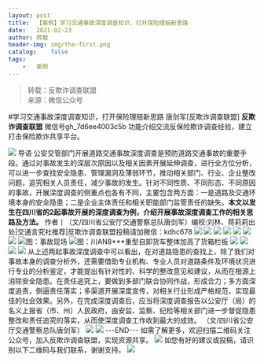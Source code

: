 ```yaml
---
layout:	post
title:	【案例】学习交通事故深度调查知识，打开保险理赔新思路
date:	2021-02-23
author:	转载
header-img:	img/the-first.png
catalog:	false
tags:
	-	案例
---
```


<blockquote><p>转载：反欺诈调查联盟<br>
来源：微信公众号</p></blockquote>

#学习交通事故深度调查知识，打开保险理赔新思路
唐剑军[反欺诈调查联盟]
**反欺诈调查联盟**
微信号gh_7d6ee4003c5b
功能介绍交流反保险欺诈调查经验，建立打击保险欺诈共享平台。

![]({{site.baseurl}}/postimg/L6usUGPiatBR2icKoGFH1UfNicWBsPq7jIU06692SovDV1Dic9HVTSvOibo723zp7jZfreeOI7jIaFcyFYgIKFWD4Tg.png)
导语
公安交管部门开展道路交通事故深度调查是预防道路交通事故的重要手段。通过对事故发生的深层次原因以及相关因素开展延伸调查，进行全方位分析，可以进一步查找安全隐患、管理漏洞及薄弱环节，推动相关部门、行业、企业整改问题，追究相关人员责任，减少事故的发生。针对不同性质、不同形态、不同原因的事故，开展深度调查的侧重点也各有不同，主要包含两方面：一是道路及交通环境本身的安全隐患；二是企业主体责任和相关职能部门监管责任的缺失。**本文以发生在四川省的2起事故开展的深度调查为例，介绍开展事故深度调查工作的相关思路及方法。**
作者丨（文/四川省公安厅交通警察总队唐剑军）编校:刘林、蒋莉莉出处|交通言究社推荐|反欺诈调查联盟投稿请加微信：kdhc678
![]({{site.baseurl}}/postimg/L6usUGPiatBR2icKoGFH1UfNicWBsPq7jIUa78gic2jeBVK29bhkofV2zFAWHSy216ca7w8AtpZ1uDzIv14mduOJqQ.png)
![]({{site.baseurl}}/postimg/L6usUGPiatBR2icKoGFH1UfNicWBsPq7jIUyJUzdvHSazD0vAeIZ1iaTTupCv31pUWciaKep9AUut2N112pktyGolIQ.png)
![]({{site.baseurl}}/postimg/L6usUGPiatBR2icKoGFH1UfNicWBsPq7jIUzBHNv5cvbWTHWX2MpkDsO5zGwricM5piaG58x7JpVGsu3pplJXxFmZLg.png)
![]({{site.baseurl}}/postimg/L6usUGPiatBR2icKoGFH1UfNicWBsPq7jIUKhRm12TJR4icLRiaVg9ibxVKPcjEOISeKygLlC9w9qw1JTB1LZMNiavkog.png)
![]({{site.baseurl}}/postimg/L6usUGPiatBR2icKoGFH1UfNicWBsPq7jIUa5S9u774TLMdufQgjcqzWHkWtpL7ZSxQ1M4NjwvS6ksE7ya46VuRhA.png)
![]({{site.baseurl}}/postimg/L6usUGPiatBR2icKoGFH1UfNicWBsPq7jIU8V5mNl0jAF8NQIHibF9poNbdMIMuibddnUlibpybtIwr8FCPRgkLKZVmw.png)
![]({{site.baseurl}}/postimg/L6usUGPiatBR2icKoGFH1UfNicWBsPq7jIUfhVFtrhX7ZFUrNDE0Z1vVfXap5QyqtPBvkhhuuMKqWATnDEEibdwJeg.png)
![]({{site.baseurl}}/postimg/768aVuibbxznjfHwb7cWSUhe23WtddagQzKO7NocWyKEF0MbC7tUHuwkqib2mZLIcibfGfRjeMAQp7wgFS2icfZo3Q.jpeg)图：事故现场
![]({{site.baseurl}}/postimg/768aVuibbxznjfHwb7cWSUhe23WtddagQODh96L5SKoWLIxI80zg9EXgOwoVZVWXQjqsZeb0WfqSHlib29pd9Vwg.png)图：川AN8***重型自卸货车整体加高了货箱栏板
![]({{site.baseurl}}/postimg/L6usUGPiatBR2icKoGFH1UfNicWBsPq7jIUfbP5PSyUWdXDqfNXZBozWnzENvSNEf6tpZrPv85CHsm20N5NxFK5tw.png)
![]({{site.baseurl}}/postimg/L6usUGPiatBR2icKoGFH1UfNicWBsPq7jIUwt9UvsnT6zRZB4BJViciaZvwk6j5TUP83EvRPyGB8rumGtR8oBugzMmg.png)
![]({{site.baseurl}}/postimg/L6usUGPiatBR2icKoGFH1UfNicWBsPq7jIUWkwj4pOtNViaMINZxZld0Ljwiad5DZ0JXho4cQ4fQ6uovV8Usia6XHPXg.png)
![]({{site.baseurl}}/postimg/L6usUGPiatBR2icKoGFH1UfNicWBsPq7jIUh3rvVZJw4SpElZxiaYBT8Wl5JFxSjAIUSEXNT5VKEf0kCheNVftHrtg.png)
从上述两起事故深度调查中可以看出，在对道路隐患的查找上，除了我们对事故本身的调查分析外，还需要借助专业机构、专业人员对道路条件及环境状况进行专业的分析鉴定，才能提出有针对性的、科学的整改意见和建议，从而在根源上消除安全隐患。在责任追究上，要做到多部门联合协同作战，形成合力；多方面深度追责，倒逼责任落实；多渠道开展深度宣传，对相关行业形成严格规范，实现最佳的社会效果。另外，在完成深度调查后，应当将深度调查报告以公安厅（局）的名义上报省（市、州）人民政府，由安监、监察、纪检等相关部门进一步督促隐患整改和责任追究的落实，从而使深度调查工作收到最大的成效。
（文/四川省公安厅交通警察总队唐剑军）
![]({{site.baseurl}}/postimg/L6usUGPiatBSs5Yxdp5NU9dpdqWanE7Mq7XpTo0mwlia1gia9NNFGTRYKdpVvrK2KgpAPictg52F8U9sicXI1jQ1dzA.jpeg)
![]({{site.baseurl}}/postimg/L6usUGPiatBRHiaTnBLKdskSP3wYDcZtJf2f60h3UdpFM6GSwK7CCH2tbN5oylMEt626eF9adsGd1vhInpcsALqA.png)
\---END---
如需了解更多，欢迎扫描二维码关注公众号，加入反欺诈调查联盟，实现资源共享。
![]({{site.baseurl}}/postimg/L6usUGPiatBSs5Yxdp5NU9dpdqWanE7MqCqBlT3XLvPJX3Gf5uyzzsibZ3VPBdLY8ianrrF0435iblVibnnsnhQtsrA.png)
如您有好的建议或投稿，请识别以下二维码与我们联系，谢谢支持。
![]({{site.baseurl}}/postimg/L6usUGPiatBSs5Yxdp5NU9dpdqWanE7MqYb9n6jCLpxmhRibvYPhBANA3vIEcXaJUFdicjQialft2McicOcAlMC1W0g.png)
